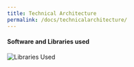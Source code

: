```yaml
---
title: Technical Architecture
permalink: /docs/technicalarchitecture/
---
```



#### Software and Libraries used

<img class="img-responsive" src="../../img/libraries_used.png" alt="Libraries Used">

